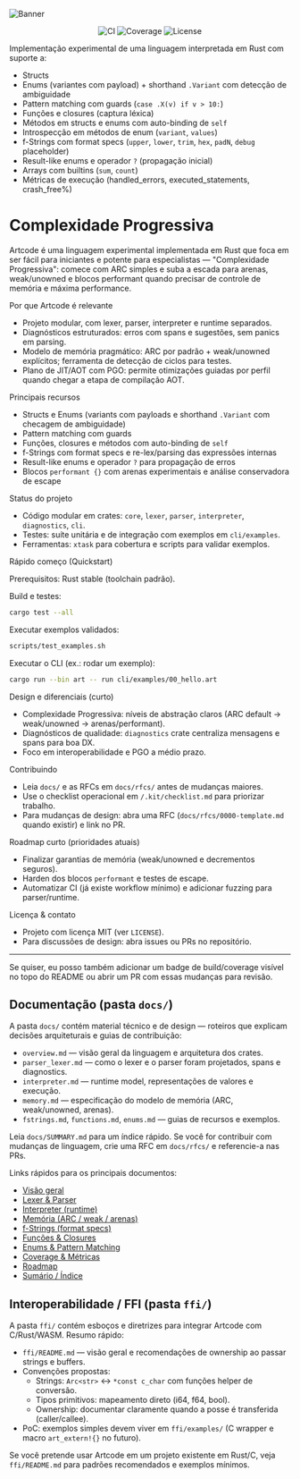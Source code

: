 ![Banner](./github/banner.png)

<p align="center">
	<img alt="CI" src="https://github.com/kitsuneislife/artcode/actions/workflows/ci.yml/badge.svg" />
	<img alt="Coverage" src="https://img.shields.io/badge/Coverage-27BB3D.svg" />
	<img alt="License" src="https://img.shields.io/badge/license-MIT-blue.svg" />
</p>

Implementação experimental de uma linguagem interpretada em Rust com suporte a:

- Structs
- Enums (variantes com payload) + shorthand `.Variant` com detecção de ambiguidade
- Pattern matching com guards (`case .X(v) if v > 10:`)
- Funções e closures (captura léxica)
- Métodos em structs e enums com auto-binding de `self`
- Introspecção em métodos de enum (`variant`, `values`)
- f-Strings com format specs (`upper`, `lower`, `trim`, `hex`, `padN`, `debug` placeholder)
- Result-like enums e operador `?` (propagação inicial)
- Arrays com builtins (`sum`, `count`)
- Métricas de execução (handled_errors, executed_statements, crash_free%)

# Complexidade Progressiva

Artcode é uma linguagem experimental implementada em Rust que foca em ser
fácil para iniciantes e potente para especialistas — "Complexidade Progressiva":
comece com ARC simples e suba a escada para arenas, weak/unowned e blocos
performant quando precisar de controle de memória e máxima performance.

Por que Artcode é relevante
- Projeto modular, com lexer, parser, interpreter e runtime separados.
- Diagnósticos estruturados: erros com spans e sugestões, sem panics em parsing.
- Modelo de memória pragmático: ARC por padrão + weak/unowned explícitos;
	ferramenta de detecção de ciclos para testes.
- Plano de JIT/AOT com PGO: permite otimizações guiadas por perfil quando
	chegar a etapa de compilação AOT.

Principais recursos
- Structs e Enums (variants com payloads e shorthand `.Variant` com checagem de ambiguidade)
- Pattern matching com guards
- Funções, closures e métodos com auto-binding de `self`
- f-Strings com format specs e re-lex/parsing das expressões internas
- Result-like enums e operador `?` para propagação de erros
- Blocos `performant {}` com arenas experimentais e análise conservadora de escape

Status do projeto
- Código modular em crates: `core`, `lexer`, `parser`, `interpreter`, `diagnostics`, `cli`.
- Testes: suíte unitária e de integração com exemplos em `cli/examples`.
- Ferramentas: `xtask` para cobertura e scripts para validar exemplos.

Rápido começo (Quickstart)

Prerequisitos: Rust stable (toolchain padrão).

Build e testes:
```bash
cargo test --all
```

Executar exemplos validados:
```bash
scripts/test_examples.sh
```

Executar o CLI (ex.: rodar um exemplo):
```bash
cargo run --bin art -- run cli/examples/00_hello.art
```

Design e diferenciais (curto)
- Complexidade Progressiva: níveis de abstração claros (ARC default → weak/unowned → arenas/performant).
- Diagnósticos de qualidade: `diagnostics` crate centraliza mensagens e spans para boa DX.
- Foco em interoperabilidade e PGO a médio prazo.

Contribuindo
- Leia `docs/` e as RFCs em `docs/rfcs/` antes de mudanças maiores.
- Use o checklist operacional em `/.kit/checklist.md` para priorizar trabalho.
- Para mudanças de design: abra uma RFC (`docs/rfcs/0000-template.md` quando existir) e link no PR.

Roadmap curto (prioridades atuais)
- Finalizar garantias de memória (weak/unowned e decrementos seguros).
- Harden dos blocos `performant` e testes de escape.
- Automatizar CI (já existe workflow mínimo) e adicionar fuzzing para parser/runtime.

Licença & contato
- Projeto com licença MIT (ver `LICENSE`).
- Para discussões de design: abra issues ou PRs no repositório.

---

Se quiser, eu posso também adicionar um badge de build/coverage visível no topo do README
ou abrir um PR com essas mudanças para revisão.

## Documentação (pasta `docs/`)

A pasta `docs/` contém material técnico e de design — roteiros que explicam decisões
arquiteturais e guias de contribuição:

- `overview.md` — visão geral da linguagem e arquitetura dos crates.
- `parser_lexer.md` — como o lexer e o parser foram projetados, spans e diagnostics.
- `interpreter.md` — runtime model, representações de valores e execução.
- `memory.md` — especificação do modelo de memória (ARC, weak/unowned, arenas).
- `fstrings.md`, `functions.md`, `enums.md` — guias de recursos e exemplos.

Leia `docs/SUMMARY.md` para um índice rápido. Se você for contribuir com mudanças de linguagem,
crie uma RFC em `docs/rfcs/` e referencie-a nas PRs.

Links rápidos para os principais documentos:

- [Visão geral](docs/overview.md)
- [Lexer & Parser](docs/parser_lexer.md)
- [Interpreter (runtime)](docs/interpreter.md)
- [Memória (ARC / weak / arenas)](docs/memory.md)
- [f-Strings (format specs)](docs/fstrings.md)
- [Funções & Closures](docs/functions.md)
- [Enums & Pattern Matching](docs/enums.md)
- [Coverage & Métricas](docs/coverage.md)
- [Roadmap](docs/roadmap.md)
- [Sumário / Índice](docs/SUMMARY.md)

## Interoperabilidade / FFI (pasta `ffi/`)

A pasta `ffi/` contém esboços e diretrizes para integrar Artcode com C/Rust/WASM.
Resumo rápido:

- `ffi/README.md` — visão geral e recomendações de ownership ao passar strings e buffers.
- Convenções propostas:
	- Strings: `Arc<str>` ↔︎ `*const c_char` com funções helper de conversão.
	- Tipos primitivos: mapeamento direto (i64, f64, bool).
	- Ownership: documentar claramente quando a posse é transferida (caller/callee).
- PoC: exemplos simples devem viver em `ffi/examples/` (C wrapper e macro `art_extern!{}` no futuro).

Se você pretende usar Artcode em um projeto existente em Rust/C, veja `ffi/README.md`
para padrões recomendados e exemplos mínimos.

